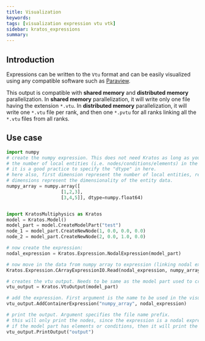 ```yaml
---
title: Visualization
keywords:
tags: [visualization expression vtu vtk]
sidebar: kratos_expressions
summary:
---
```


## Introduction

Expressions can be written to the `Vtu` format and can be easily visualized using any compatible software such as [Paraview](https://www.paraview.org/).

This output is compatible with **shared memory** and **distributed memory** parallelization. In **shared memory** parallelization, it will write only one file having the extension `*.vtu`. In **distributed memory** parallelization, it will write one `*.vtu` file per rank, and then one `*.pvtu` for all ranks linking all the `*.vtu` files from all ranks.

## Use case
```python
import numpy
# create the numpy expression. This does not need Kratos as long as you know correctly
# the number of local entities (i.e. nodes/conditions/elements) in the model part.
# it is a good practice to specify the "dtype" in here.
# here also, first dimension represent the number of local entities, rest of the
# dimensions represent the dimensionality of the entity data.
numpy_array = numpy.array([
                    [1,2,3],
                    [3,4,5]], dtype=numpy.float64)


import KratosMultiphysics as Kratos
model = Kratos.Model()
model_part = model.CreateModelPart("test")
node_1 = model_part.CreateNewNode(1, 0.0, 0.0, 0.0)
node_2 = model_part.CreateNewNode(2, 0.0, 1.0, 0.0)

# now create the expression:
nodal_expression = Kratos.Expression.NodalExpression(model_part)

# now move in the data from numpy array to expression (linking nodal expression with numpy array)
Kratos.Expression.CArrayExpressionIO.Read(nodal_expression, numpy_array)

# creates the vtu output. Needs to be same as the model part used to create the expression
vtu_output = Kratos.VtuOutput(model_part)

# add the expression. First argument is the name to be used in the visualization. second argument is the expression
vtu_output.AddContainerExpression("numpy_array", nodal_expression)

# print the output. Argument specifies the file name prefix.
# this will only print the nodes, since the expression is a nodal expression without any elements.
# if the model part has elements or conditions, then it will print the corresponding geometries with nodal values given in expression.
vtu_output.PrintOutput("output")
```
